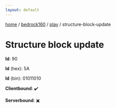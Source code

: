 ```yaml
---
layout: default
---
```


[home](/)  /  [bedrock160](/protocol/bedrock160)  /  [play](/protocol/bedrock160/play)  /  structure-block-update

# Structure block update

**Id**: 90

**Id** (hex): 5A

**Id** (bin): 01011010

**Clientbound**: ✔️

**Serverbound**: ✖️

